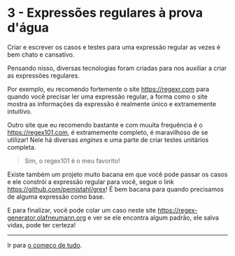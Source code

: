 # 3 - Expressões regulares à prova d'água

Criar e escrever os casos e testes para uma expressão regular as vezes é bem chato e cansativo.

Pensando nisso, diversas tecnologias foram criadas para nos auxiliar a criar as expressões regulares.

Por exemplo, eu recomendo fortemente o site https://regexr.com para quando você precisar ler uma expressão regular, a forma como o site mostra as informações da expressão é realmente único e extramemente intuitivo.

Outro site que eu recomendo bastante e com muuita frequência é o https://regex101.com, é extramemente completo, é maravilhoso de se utilizar!
Nele há diversas *engines* e uma parte de criar testes unitários completa.
> Sim, o regex101 é o meu favorito!

Existe também um projeto muito bacana em que você pode passar os casos e ele constrói a expressão regular para você, segue o link https://github.com/pemistahl/grex!
É bem bacana para quando precisamos de alguma expressão como base.

E para finalizar, você pode colar um caso neste site https://regex-generator.olafneumann.org e ver se ele encontra algum padrão, ele salva vidas, pode ter certeza!

---

Ir para [o começo de tudo](../../README.md).
